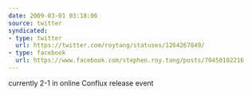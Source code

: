 ```yaml
---
date: 2009-03-01 03:18:06
source: twitter
syndicated:
- type: twitter
  url: https://twitter.com/roytang/statuses/1264267849/
- type: facebook
  url: https://www.facebook.com/stephen.roy.tang/posts/70450102216
---
```


currently 2-1 in online Conflux release event